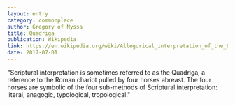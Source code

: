 ```yaml
---
layout: entry
category: commonplace
author: Gregory of Nyssa
title: Quadriga
publication: Wikipedia
link: https://en.wikipedia.org/wiki/Allegorical_interpretation_of_the_Bible
date: 2017-07-01
---
```


"Scriptural interpretation is sometimes referred to as the Quadriga, a reference to the Roman chariot pulled by four horses abreast. The four horses are symbolic of the four sub-methods of Scriptural interpretation: literal, anagogic, typological, tropological."
